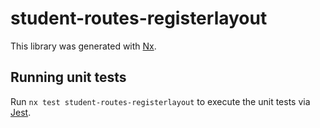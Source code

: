 # student-routes-registerlayout

This library was generated with [Nx](https://nx.dev).

## Running unit tests

Run `nx test student-routes-registerlayout` to execute the unit tests via [Jest](https://jestjs.io).
